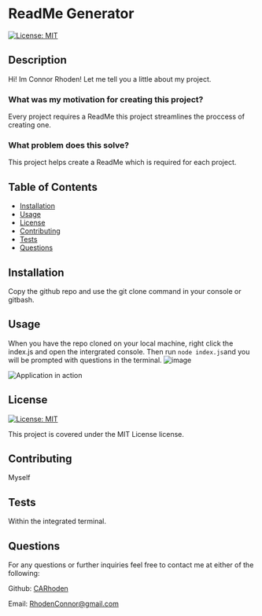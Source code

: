 
  # ReadMe Generator

  [![License: MIT](https://img.shields.io/badge/License-MIT-yellow.svg)](https://opensource.org/licenses/MIT)

  ## Description

  Hi! Im Connor Rhoden! Let me tell you a little about my project.

  ### What was my motivation for creating this project?
  
  Every project requires a ReadMe this project streamlines the proccess of creating one.

  ### What problem does this solve?

  This project helps create a ReadMe which is required for each project.

  ## Table of Contents

  - [Installation](#installation)
  - [Usage](#usage)
  - [License](#license)
  - [Contributing](#contributing)
  - [Tests](#tests)
  - [Questions](#questions)

  ## Installation

  Copy the github repo and use the git clone command in your console or gitbash.

  ## Usage

  When you have the repo cloned on your local machine, right click the index.js and open the intergrated console. Then run ` node index.js `and you will be prompted with questions in the terminal.
  ![image](https://github.com/CARhoden/Readme-Gen/assets/101947931/91ac597c-f639-443f-b3f7-f53d48ee7fe9)

  ![Application in action](N/A)
  
  ## License

[![License: MIT](https://img.shields.io/badge/License-MIT-yellow.svg)](https://opensource.org/licenses/MIT)

This project is covered under the MIT License license.

  ## Contributing

  Myself

  ## Tests

  Within the integrated terminal.

  ## Questions

  For any questions or further inquiries feel free to contact me at either of the following:
  
  Github: [CARhoden](https://github.com/CARhoden)

  Email: <RhodenConnor@gmail.com>

  